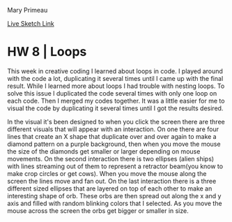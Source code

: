 Mary Primeau

[Live Sketch Link](https://mprimeau1.github.io/120v2/HW7/index.html)

# HW 8 | Loops

This week in creative coding I learned about loops in code.  I played around with the code a lot, duplicating it several times  until I came up with the final result.  While I learned more about loops I had trouble with nesting loops.  To solve this issue I duplicated the code several times with only one loop on each code.  Then I merged my codes together.  It was a little easier for me to visual the code by duplicating it several times until I got the results desired.

In the visual it's been designed to when you click the screen there are three different visuals that will appear with an interaction. On one there are four lines that create an X shape that duplicate over and over again to make a diamond pattern on a purple background, then when you move the mouse the size of the diamonds get smaller or larger depending on mouse movements.  On the second interaction there is two ellipses (alien ships) with lines streaming out of them to represent a retractor beam(you know to make crop circles or get cows).  When you move the mouse along the screen the lines move and fan out.  On the last interaction there is a three different sized ellipses that are layered on top of each other to make an interesting shape of orb.  These orbs are then spread out along the x and y axis and filled with random blinking colors that I selected.  As you move the mouse across the screen the orbs get bigger or smaller in size.
